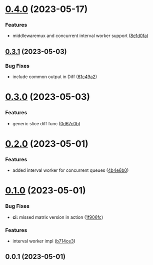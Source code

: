 # [0.4.0](https://github.com/bkono/go/compare/v0.3.1...v0.4.0) (2023-05-17)


### Features

* middlewaremux and concurrent interval worker support ([8e1d0fa](https://github.com/bkono/go/commit/8e1d0fab1bcbe9cc7e625e002e11b8939e086921))



## [0.3.1](https://github.com/bkono/go/compare/v0.3.0...v0.3.1) (2023-05-03)


### Bug Fixes

* include common output in Diff ([61c49a2](https://github.com/bkono/go/commit/61c49a2703ad5c46a05bf7357764ba015ab010e8))



# [0.3.0](https://github.com/bkono/go/compare/v0.2.0...v0.3.0) (2023-05-03)


### Features

* generic slice diff func ([0d67c0b](https://github.com/bkono/go/commit/0d67c0bce9223453ff68c48a82fcb56cf1da1926))



# [0.2.0](https://github.com/bkono/go/compare/v0.1.0...v0.2.0) (2023-05-01)


### Features

* added interval worker for concurrent queues ([4b4e6b0](https://github.com/bkono/go/commit/4b4e6b0e919fec3b1c448b15d7648abbe179123a))



# [0.1.0](https://github.com/bkono/go/compare/v0.0.1...v0.1.0) (2023-05-01)


### Bug Fixes

* **ci:** missed matrix version in action ([1f906fc](https://github.com/bkono/go/commit/1f906fc6af263c01c49c257a14090edd222e02a0))


### Features

* interval worker impl ([b714ce3](https://github.com/bkono/go/commit/b714ce3272dafd7057adadd0859c378fb72a7f71))



## 0.0.1 (2023-05-01)



